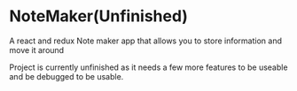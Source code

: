 # NoteMaker(Unfinished)
A react and redux Note maker app that allows you to store information and move it around

Project is currently unfinished as it needs a few more features to be useable and be debugged to be usable. 
